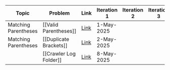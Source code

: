 
| Topic                | Problem                | Link                                                                                             | Iteration 1 | Iteration 2 | Iteration 3 |
| -------------------- | ---------------------- | ------------------------------------------------------------------------------------------------ | ----------- | ----------- | ----------- |
| Matching Parentheses | [[Valid Parentheses]]  | [Link](https://leetcode.com/problems/valid-parentheses/)                                         | 1-May-2025  |             |             |
| Matching Parentheses | [[Duplicate Brackets]] | [Link](http://codingninjas.com/codestudio/problems/duplicate-parenthesis_2663296?leftPanelTab=1) | 2-May-2025  |             |             |
|                      | [[Crawler Log Folder]] | [Link](https://leetcode.com/problems/crawler-log-folder/description/)                            | 8-May-2025  |             |             |
